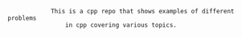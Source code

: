                 This is a cpp repo that shows examples of different problems 
                    in cpp covering various topics.

